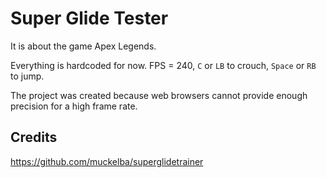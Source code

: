 # Super Glide Tester

It is about the game Apex Legends.

Everything is hardcoded for now. FPS = 240, `C` or `LB` to crouch, `Space` or `RB` to jump.

The project was created because web browsers cannot provide enough precision for a high frame rate.

## Credits

<https://github.com/muckelba/superglidetrainer>
